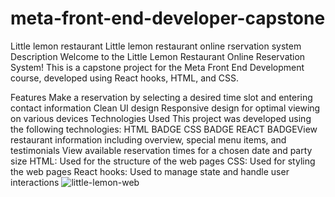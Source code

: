 # meta-front-end-developer-capstone
Little lemon restaurant 
Little lemon restaurant online rservation system
Description
Welcome to the Little Lemon Restaurant Online Reservation System! This is a capstone project for the Meta Front End Development course, developed using React hooks, HTML, and CSS.

Features
Make a reservation by selecting a desired time slot and entering contact information
Clean UI design
Responsive design for optimal viewing on various devices
Technologies Used
This project was developed using the following technologies:
HTML BADGE CSS BADGE REACT BADGEView restaurant information including overview, special menu items, and testimonials
View available reservation times for a chosen date and party size
HTML: Used for the structure of the web pages
CSS: Used for styling the web pages
React hooks: Used to manage state and handle user interactions
![little-lemon-web](https://github.com/johantbueno/meta-front-end-developer-capstone/assets/109690188/f57ba0d1-b04d-4d20-adb7-4d287fecf88d)

